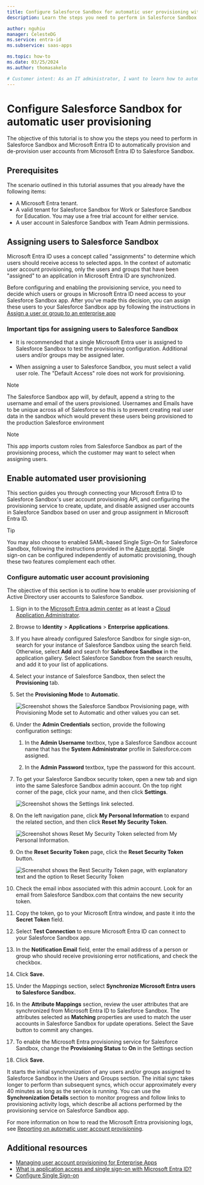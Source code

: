 ```yaml
---
title: Configure Salesforce Sandbox for automatic user provisioning with Microsoft Entra ID| Microsoft Docs
description: Learn the steps you need to perform in Salesforce Sandbox and Microsoft Entra ID to automatically provision and de-provision user accounts from Microsoft Entra ID to Salesforce Sandbox.

author: nguhiu
manager: CelesteDG
ms.service: entra-id
ms.subservice: saas-apps

ms.topic: how-to
ms.date: 03/25/2024
ms.author: thomasakelo

# Customer intent: As an IT administrator, I want to learn how to automatically provision and deprovision user accounts from Microsoft Entra ID to Salesforce Sandbox so that I can streamline the user management process and ensure that users have the appropriate access to Salesforce Sandbox.
---
```

# Configure Salesforce Sandbox for automatic user provisioning

The objective of this tutorial is to show you the steps you need to perform in Salesforce Sandbox and Microsoft Entra ID to automatically provision and de-provision user accounts from Microsoft Entra ID to Salesforce Sandbox.

## Prerequisites

The scenario outlined in this tutorial assumes that you already have the following items:

*   A Microsoft Entra tenant.
*   A valid tenant for Salesforce Sandbox for Work or Salesforce Sandbox for Education. You may use a free trial     account for either service.
*   A user account in Salesforce Sandbox with Team Admin permissions.

## Assigning users to Salesforce Sandbox

Microsoft Entra ID uses a concept called "assignments" to determine which users should receive access to selected apps. In the context of automatic user account provisioning, only the users and groups that have been "assigned" to an application in Microsoft Entra ID are synchronized.

Before configuring and enabling the provisioning service, you need to decide which users or groups in Microsoft Entra ID need access to your Salesforce Sandbox app. After you've made this decision, you can assign these users to your Salesforce Sandbox app by following the instructions in [Assign a user or group to an enterprise app](~/identity/enterprise-apps/assign-user-or-group-access-portal.md)

### Important tips for assigning users to Salesforce Sandbox

* It is recommended that a single Microsoft Entra user is assigned to Salesforce Sandbox to test the provisioning configuration. Additional users and/or groups may be assigned later.

* When assigning a user to Salesforce Sandbox, you must select a valid user role. The "Default Access" role does not work for provisioning.

> [!NOTE]
> The Salesforce Sandbox app will, by default, append a string to the username and email of the users provisioned. Usernames and Emails have to be unique across all of Salesforce so this is to prevent creating real user data in the sandbox which would prevent these users being provisioned to the production Salesforce environment 

> [!NOTE]
> This app imports custom roles from Salesforce Sandbox as part of the provisioning process, which the customer may want to select when assigning users.

## Enable automated user provisioning

This section guides you through connecting your Microsoft Entra ID to Salesforce Sandbox's user account provisioning API, and configuring the provisioning service to create, update, and disable assigned user accounts in Salesforce Sandbox based on user and group assignment in Microsoft Entra ID.

>[!Tip]
>You may also choose to enabled SAML-based Single Sign-On for Salesforce Sandbox, following the instructions provided in the [Azure portal](https://portal.azure.com). Single sign-on can be configured independently of automatic provisioning, though these two features complement each other.

### Configure automatic user account provisioning

The objective of this section is to outline how to enable user provisioning of Active Directory user accounts to Salesforce Sandbox.

1. Sign in to the [Microsoft Entra admin center](https://entra.microsoft.com) as at least a [Cloud Application Administrator](~/identity/role-based-access-control/permissions-reference.md#cloud-application-administrator).
1. Browse to **Identity** > **Applications** > **Enterprise applications**.

1. If you have already configured Salesforce Sandbox for single sign-on, search for your instance of Salesforce Sandbox using the search field. Otherwise, select **Add** and search for **Salesforce Sandbox** in the application gallery. Select Salesforce Sandbox from the search results, and add it to your list of applications.

1. Select your instance of Salesforce Sandbox, then select the **Provisioning** tab.

1. Set the **Provisioning Mode** to **Automatic**.

    ![Screenshot shows the Salesforce Sandbox Provisioning page, with Provisioning Mode set to Automatic and other values you can set.](./media/salesforce-sandbox-provisioning-tutorial/provisioning.png)

1. Under the **Admin Credentials** section, provide the following configuration settings:
   
    1. In the **Admin Username** textbox, type a Salesforce Sandbox account name that has the **System Administrator** profile in Salesforce.com assigned.
   
    1. In the **Admin Password** textbox, type the password for this account.

1. To get your Salesforce Sandbox security token, open a new tab and sign into the same Salesforce Sandbox admin account. On the top right corner of the page, click your name, and then click **Settings**.

     ![Screenshot shows the Settings link selected.](./media/salesforce-sandbox-provisioning-tutorial/sf-my-settings.png "Enable automatic user provisioning")

1. On the left navigation pane, click **My Personal Information** to expand the related section, and then click **Reset My Security Token**.
  
    ![Screenshot shows Reset My Security Token selected from My Personal Information.](./media/salesforce-sandbox-provisioning-tutorial/sf-personal-reset.png "Enable automatic user provisioning")

1. On the **Reset Security Token** page, click the **Reset Security Token** button.

    ![Screenshot shows the Rest Security Token page, with explanatory text and the option to Reset Security Token](./media/salesforce-sandbox-provisioning-tutorial/sf-reset-token.png "Enable automatic user provisioning")

1. Check the email inbox associated with this admin account. Look for an email from Salesforce Sandbox.com that contains the new security token.

1. Copy the token, go to your Microsoft Entra window, and paste it into the **Secret Token** field.

1. Select **Test Connection** to ensure Microsoft Entra ID can connect to your Salesforce Sandbox app.

1. In the **Notification Email** field, enter the email address of a person or group who should receive provisioning error notifications, and check the checkbox.

1. Click **Save.**  
    
1.  Under the Mappings section, select **Synchronize Microsoft Entra users to Salesforce Sandbox.**

1. In the **Attribute Mappings** section, review the user attributes that are synchronized from Microsoft Entra ID to Salesforce Sandbox. The attributes selected as **Matching** properties are used to match the user accounts in Salesforce Sandbox for update operations. Select the Save button to commit any changes.

1. To enable the Microsoft Entra provisioning service for Salesforce Sandbox, change the **Provisioning Status** to **On** in the Settings section

1. Click **Save.**

It starts the initial synchronization of any users and/or groups assigned to Salesforce Sandbox in the Users and Groups section. The initial sync takes longer to perform than subsequent syncs, which occur approximately every 40 minutes as long as the service is running. You can use the **Synchronization Details** section to monitor progress and follow links to provisioning activity logs, which describe all actions performed by the provisioning service on Salesforce Sandbox app.

For more information on how to read the Microsoft Entra provisioning logs, see [Reporting on automatic user account provisioning](~/identity/app-provisioning/check-status-user-account-provisioning.md).

## Additional resources

* [Managing user account provisioning for Enterprise Apps](tutorial-list.md)
* [What is application access and single sign-on with Microsoft Entra ID?](~/identity/enterprise-apps/what-is-single-sign-on.md)
* [Configure Single Sign-on](./salesforce-sandbox-tutorial.md)
